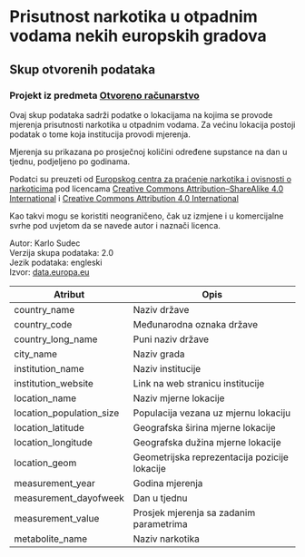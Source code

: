 
# Prisutnost narkotika u otpadnim vodama nekih europskih gradova
## Skup otvorenih podataka

### Projekt iz predmeta [Otvoreno računarstvo](https://www.fer.unizg.hr/predmet/or)

Ovaj skup podataka sadrži podatke o lokacijama na kojima se provode mjerenja prisutnosti narkotika u otpadnim vodama.
Za većinu lokacija postoji podatak o tome koja institucija provodi mjerenja.

Mjerenja su prikazana po prosječnoj količini određene supstance na dan u tjednu, podjeljeno po godinama.

Podatci su preuzeti od [Europskog centra za praćenje narkotika i ovisnosti o narkoticima](https://www.emcdda.europa.eu/)
pod licencama [Creative Commons Attribution–ShareAlike 4.0 International](https://creativecommons.org/licenses/by-sa/4.0/deed.hr) i [Creative Commons Attribution 4.0 International](https://creativecommons.org/licenses/by/4.0/deed.hr)

Kao takvi mogu se koristiti neograničeno, čak uz izmjene i u komercijalne svrhe pod uvjetom da se navede autor i naznači licenca.

Autor: Karlo Sudec  
Verzija skupa podataka: 2.0  
Jezik podataka: engleski   
Izvor: [data.europa.eu](https://data.europa.eu/data/datasets/drugs-in-municipal-wastewater-in-selected-european-cities?locale=en)

| Atribut | Opis |
| --- | --- |
| country_name | Naziv države |
| country_code | Međunarodna oznaka države |
| country_long_name | Puni naziv države |
| city_name | Naziv grada |
| institution_name | Naziv institucije |
| institution_website | Link na web stranicu institucije |
| location_name | Naziv mjerne lokacije |
| location_population_size | Populacija vezana uz mjernu lokaciju |
| location_latitude | Geografska širina mjerne lokacije |
| location_longitude | Geografska dužina mjerne lokacije |
| location_geom | Geometrijska reprezentacija pozicije lokacije |
| measurement_year | Godina mjerenja |
| measurement_dayofweek | Dan u tjednu |
| measurement_value | Prosjek mjerenja sa zadanim parametrima |
| metabolite_name | Naziv narkotika |
